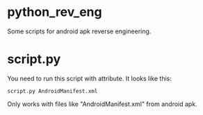 # python_rev_eng
Some scripts for android apk reverse engineering.
# script.py
You need to run this script with attribute. It looks like this:
```
script.py AndroidManifest.xml
```
Only works with files  like "AndroidManifest.xml" from android apk.
